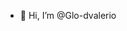 - 👋 Hi, I’m @Glo-dvalerio


<!---
Glo-dvalerio/Glo-dvalerio is a ✨ special ✨ repository because its `README.md` (this file) appears on your GitHub profile.
You can click the Preview link to take a look at your changes.
--->
